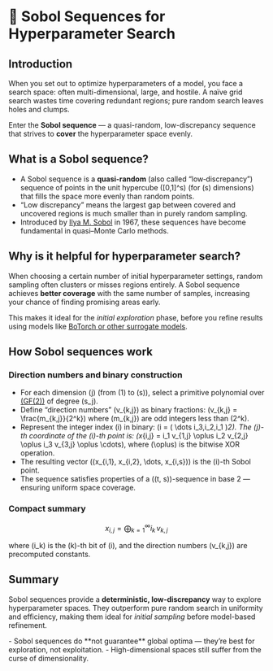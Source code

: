 # 🧮 Sobol Sequences for Hyperparameter Search

<!-- What are SOBOL sequences? -->

<!-- Category: Models -->

<div id="toc"></div>

## Introduction
When you set out to optimize hyperparameters of a model, you face a search space: often multi-dimensional, large, and hostile.
A naïve grid search wastes time covering redundant regions; pure random search leaves holes and clumps.

Enter the **Sobol sequence** — a quasi-random, low-discrepancy sequence that strives to **cover** the hyperparameter space evenly.

## What is a Sobol sequence?
- A Sobol sequence is a **quasi-random** (also called “low‐discrepancy”) sequence of points in the unit hypercube \([0,1]^s\) (for \(s\) dimensions) that fills the space more evenly than random points.
- “Low discrepancy” means the largest gap between covered and uncovered regions is much smaller than in purely random sampling.
- Introduced by [Ilya M. Sobol](https://en.wikipedia.org/wiki/Ilya_M._Sobol%27) in 1967, these sequences have become fundamental in quasi–Monte Carlo methods.

## Why is it helpful for hyperparameter search?
When choosing a certain number of initial hyperparameter settings, random sampling often clusters or misses regions entirely.
A Sobol sequence achieves **better coverage** with the same number of samples, increasing your chance of finding promising areas early.

This makes it ideal for the *initial exploration* phase, before you refine results using models like [BoTorch or other surrogate models](tutorials?tutorial=models).

## How Sobol sequences work

### Direction numbers and binary construction

- For each dimension \(j\) (from \(1\) to \(s\)), select a primitive polynomial over [\(GF(2)\)](https://en.wikipedia.org/wiki/Finite_field) of degree \(s_j\).
- Define “direction numbers” \(v_{k,j}\) as binary fractions: \(v_{k,j} = \frac{m_{k,j}}{2^k}\) where \(m_{k,j}\) are odd integers less than \(2^k\).
- Represent the integer index \(i\) in binary: \(i = ( \dots i_3\,i_2\,i_1 )_2\). The \(j\)-th coordinate of the \(i\)-th point is: \(x_{i,j} = i_1 v_{1,j} \oplus i_2 v_{2,j} \oplus i_3 v_{3,j} \oplus \cdots\),  where \(\oplus\) is the bitwise XOR operation.
- The resulting vector \((x_{i,1}, x_{i,2}, \dots, x_{i,s})\) is the \(i\)-th Sobol point.
- The sequence satisfies properties of a \((t, s)\)-sequence in base 2 — ensuring uniform space coverage.

### Compact summary

$$x_{i,j} = \bigoplus_{k=1}^{\infty} i_k\,v_{k,j}$$

where \(i_k\) is the \(k\)-th bit of \(i\), and the direction numbers \(v_{k,j}\) are precomputed constants.

## Summary

Sobol sequences provide a **deterministic, low-discrepancy** way to explore hyperparameter spaces.
They outperform pure random search in uniformity and efficiency, making them ideal for *initial sampling* before model-based refinement.

<div class="caveat warning">
- Sobol sequences do **not guarantee** global optima — they’re best for exploration, not exploitation.
- High-dimensional spaces still suffer from the curse of dimensionality.
</div>
